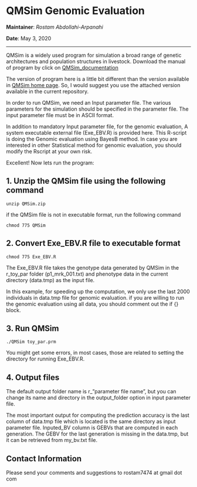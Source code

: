 # QMSim Genomic Evaluation

**Maintainer**: *Rostam Abdollahi-Arpanahi*

**Date**: May 3, 2020

---

QMSim is a widely used program for simulation a broad range of genetic architectures and population structures in livestock. Download the manual of program by click on [QMSim_documentation](http://animalbiosciences.uoguelph.ca/~msargol/qmsim/QMSim_documentation.pdf)

The version of program here is a little bit different than the version available in [QMSim home page](http://animalbiosciences.uoguelph.ca/~msargol/qmsim/). So, I would suggest you use the attached version available in the current repository.

In order to run QMSim, we need an Input parameter file. The various parameters for the simulation should be specified in the parameter file. The input parameter file must be in ASCII format.

In addition to mandatory Input parameter file, for the genomic evaluation, A system executable external file (Exe_EBV.R) is provided here. This R-script is doing the Genomic evaluation using BayesB method. In case you are interested in other Statistical method for genomic evaluation, you should modify the Rscript at your own risk.

Excellent! Now lets run the program:

## 1. Unzip the QMSim file using the following command

```
unzip QMSim.zip
```

if the QMSim file is not in executable format, run the following command

```
chmod 775 QMSim
```

## 2. Convert Exe_EBV.R file to executable format

```
chmod 775 Exe_EBV.R
```

The Exe_EBV.R file takes the genotype data generated by QMSim in the r_toy_par folder (p1_mrk_001.txt) and phenotype data in the current directory (data.tmp) as the input file.

In this example, for speeding up the computation, we only use the last 2000 individuals in data.tmp file for genomic evaluation. if you are willing to run the genomic evaluation using all data, you should comment out the if {} block. 

## 3. Run QMSim

```
./QMSim toy_par.prm
```

You might get some errors, in most cases, those are related to setting the directory for running Exe_EBV.R. 

## 4. Output files

The default output folder name is r_”parameter file name”, but you can change its name and directory in the output_folder option in input parameter file.

The most important output for computing the prediction accuracy is the last column of data.tmp file which is located is the same directory as input parameter file. Inputed_BV column is GEBVs that are computed in each generation. The GEBV for the last generation is missing in the data.tmp, but it can be retrieved from my_bv.txt file.

## Contact Information

Please send your comments and suggestions to rostam7474 at gmail dot com





